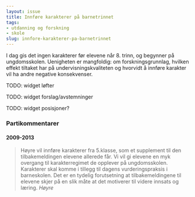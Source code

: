 ```yaml
---
layout: issue
title: Innføre karakterer på barnetrinnet
tags:
- utdanning og forskning
- skole
slug: innfore-karakterer-pa-barnetrinnet
---
```


I dag gis det ingen karakterer før elevene når 8. trinn, og begynner på ungdomsskolen. Uenigheten er mangfoldig: om forskningsgrunnlag, hvilken effekt tiltaket har på undervisningskvaliteten og hvorvidt å innføre karakter vil ha andre negative konsekvenser.

TODO: widget løfter

TODO: widget forslag/avstemninger

TODO: widget posisjoner?

### Partikommentarer

#### 2009-2013


> Høyre vil innføre karakterer fra 5.klasse, som et supplement til den tilbakemeldingen elevene allerede får. Vi vil gi elevene en myk overgang til karakterregimet de opplever på ungdomsskolen. Karakterer skal komme i tillegg til dagens vurderingspraksis i barneskolen. Det er en tydelig forutsetning at tilbakemeldingene til elevene skjer på en slik måte at det motiverer  til videre innsats og læring.
> <cite>Høyre</cite>

